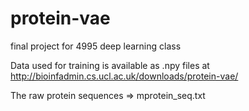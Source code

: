 # protein-vae
final project for 4995 deep learning class

Data used for training is available as .npy files at http://bioinfadmin.cs.ucl.ac.uk/downloads/protein-vae/

The raw protein sequences => mprotein_seq.txt 
